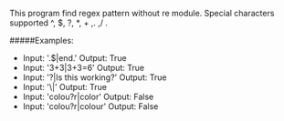 This program find regex pattern without re module.
Special characters supported ^, $, ?, *, + ,. ,/ .

#####Examples:
- Input:      '\.$|end.'              Output: True
- Input:     '3\+3|3+3=6'             Output: True
- Input:       '\?|Is this working?'  Output: True
- Input:       '\\|\'                 Output: True
- Input: 'colou\?r|color'             Output: False
- Input: 'colou\?r|colour'            Output: False
